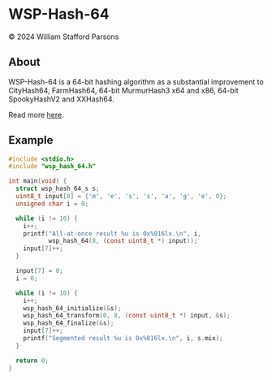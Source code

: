 # WSP-Hash-64
© 2024 William Stafford Parsons

## About
WSP-Hash-64 is a 64-bit hashing algorithm as a substantial improvement to CityHash64, FarmHash64, 64-bit MurmurHash3 x64 and x86, 64-bit SpookyHashV2 and XXHash64.

Read more [here](https://williamstaffordparsons.github.io/wsp-hash-64/).

## Example
``` c
#include <stdio.h>
#include "wsp_hash_64.h"

int main(void) {
  struct wsp_hash_64_s s;
  uint8_t input[8] = {'m', 'e', 's', 's', 'a', 'g', 'e', 0};
  unsigned char i = 0;

  while (i != 10) {
    i++;
    printf("All-at-once result %u is 0x%016lx.\n", i,
           wsp_hash_64(8, (const uint8_t *) input));
    input[7]++;
  }

  input[7] = 0;
  i = 0;

  while (i != 10) {
    i++;
    wsp_hash_64_initialize(&s);
    wsp_hash_64_transform(0, 8, (const uint8_t *) input, &s);
    wsp_hash_64_finalize(&s);
    input[7]++;
    printf("Segmented result %u is 0x%016lx.\n", i, s.mix);
  }

  return 0;
}
```

